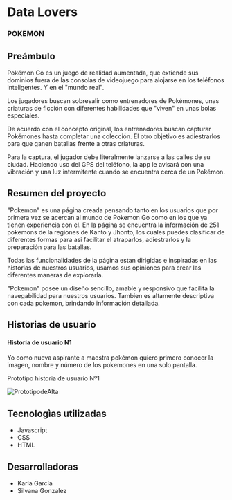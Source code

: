 # Data Lovers

### POKEMON

## Preámbulo

Pokémon Go es un juego de realidad aumentada, que extiende sus dominios fuera de las consolas de videojuego para alojarse en los teléfonos inteligentes. Y en el "mundo real".

Los jugadores buscan sobresalir como entrenadores de Pokémones, unas criaturas de ficción con diferentes habilidades que "viven" en unas bolas especiales.

De acuerdo con el concepto original, los entrenadores buscan capturar Pokémones hasta completar una colección. El otro objetivo es adiestrarlos para que ganen batallas frente a otras criaturas.

Para la captura, el jugador debe literalmente lanzarse a las calles de su ciudad. Haciendo uso del GPS del teléfono, la app le avisará con una vibración y una luz intermitente cuando se encuentra cerca de un Pokémon.



## Resumen del proyecto
"Pokemon" es una página creada pensando tanto en los usuarios que por primera vez se acercan al mundo de Pokemon Go como en los que ya tienen experiencia con el.
En la página se encuentra la información de 251 pokemons de la regiones de Kanto y Jhonto, los cuales puedes clasificar de diferentes formas para asi facilitar el atraparlos, adiestrarlos y la preparación para las batallas.

Todas las funcionalidades de la página estan dirigidas e inspiradas en las historias de nuestros usuarios, usamos sus opiniones para crear las diferentes maneras de explorarla.

"Pokemon" posee un diseño sencillo, amable y responsivo que facilita la navegabilidad  para nuestros usuarios.
Tambien es altamente descriptiva con cada pokemon, brindando información detallada.

## Historias de usuario
#### Historia de usuario N1
Yo como nueva aspirante a maestra pokémon quiero primero conocer la imagen, nombre y número de los pokemones en una solo pantalla.

Prototipo historia de usuario Nº1

![PrototipodeAlta](https://user-images.githubusercontent.com/105952350/202507961-d639633e-b414-408c-ad2e-e21da1d3a6de.png)

## Tecnologìas utilizadas
- Javascript
- CSS
- HTML

## Desarrolladoras

- Karla García
- Silvana Gonzalez
